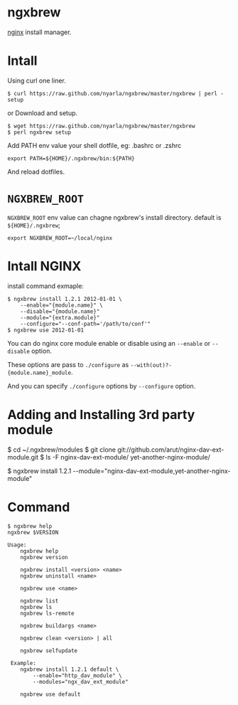 ngxbrew
=======

[nginx](http://nginx.org/) install manager.

# Intall

Using curl one liner.

    $ curl https://raw.github.com/nyarla/ngxbrew/master/ngxbrew | perl - setup

or Download and setup.

    $ wget https://raw.github.com/nyarla/ngxbrew/master/ngxbrew
    $ perl ngxbrew setup

Add PATH env value your shell dotfile, eg: .bashrc or .zshrc

    export PATH=${HOME}/.ngxbrew/bin:${PATH}

And reload dotfiles.

# `NGXBREW_ROOT`

`NGXBREW_ROOT` env value can chagne ngxbrew's install directory.
default is `${HOME}/.ngxbrew`;

    export NGXBREW_ROOT=~/local/nginx

# Intall NGINX

install command exmaple:

    $ ngxbrew install 1.2.1 2012-01-01 \
        --enable="{module.name}" \
        --disable="{module.name}"
        --module="{extra.module}"
        --configure="--conf-path='/path/to/conf'"
    $ ngxbrew use 2012-01-01

You can do nginx core module enable or disable using an `--enable`
or `--disable` option.

These options are pass to `./configure` as `--with(out)?-{module.name}_module`.

And you can specify `./configure` options by `--configure` option.

# Adding and Installing 3rd party module

   $ cd ~/.ngxbrew/modules
   $ git clone git://github.com/arut/nginx-dav-ext-module.git
   $ ls -F
   nginx-dav-ext-module/ yet-another-nginx-module/

   $ ngxbrew install 1.2.1 --module="nginx-dav-ext-module,yet-another-nginx-module"


# Command

    $ ngxbrew help
    ngxbrew $VERSION
    
    Usage:
        ngxbrew help
        ngxbrew version
    
        ngxbrew install <version> <name>
        ngxbrew uninstall <name>

        ngxbrew use <name>
   
        ngxbrew list
        ngxbrew ls
        ngxbrew ls-remote
        
        ngxbrew buildargs <name>
    
        ngxbrew clean <version> | all
       
        ngxbrew selfupdate
    
     Example:
        ngxbrew install 1.2.1 default \
            --enable="http_dav_module" \
            --modules="ngx_dav_ext_module"

        ngxbrew use default
